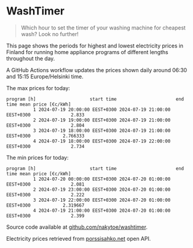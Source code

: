 
# WashTimer

> Which hour to set the timer of your washing machine for cheapest wash? Look no further!

This page shows the periods for highest and lowest electricity prices in Finland 
for running home appliance programs of different lengths throughout the day. 

A GitHub Actions workflow updates the prices shown daily around 06:30 and 15:15 Europe/Helsinki time.

The max prices for today:

	program [h]                    start time                      end time mean price [€c/kWh]
	          1 2024-07-19 20:00:00 EEST+0300 2024-07-19 21:00:00 EEST+0300               2.833
	          2 2024-07-19 19:00:00 EEST+0300 2024-07-19 21:00:00 EEST+0300               2.804
	          3 2024-07-19 18:00:00 EEST+0300 2024-07-19 21:00:00 EEST+0300            2.766333
	          4 2024-07-19 18:00:00 EEST+0300 2024-07-19 22:00:00 EEST+0300               2.734

The min prices for today:

	program [h]                    start time                      end time mean price [€c/kWh]
	          1 2024-07-20 00:00:00 EEST+0300 2024-07-20 01:00:00 EEST+0300               2.081
	          2 2024-07-19 23:00:00 EEST+0300 2024-07-20 01:00:00 EEST+0300               2.222
	          3 2024-07-19 22:00:00 EEST+0300 2024-07-20 01:00:00 EEST+0300            2.319667
	          4 2024-07-19 21:00:00 EEST+0300 2024-07-20 01:00:00 EEST+0300               2.399


Source code available at [github.com/nakytoe/washtimer](https://github.com/nakytoe/washtimer).

Electricity prices retrieved from [porssisahko.net](https://porssisahko.net/api) open API.
